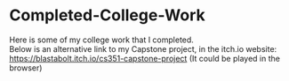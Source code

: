 # Completed-College-Work
Here is some of my college work that I completed.  
Below is an alternative link to my Capstone project, in the itch.io website:  
https://blastabolt.itch.io/cs351-capstone-project (It could be played in the browser)
